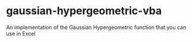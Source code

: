 # gaussian-hypergeometric-vba
An implementation of the Gaussian Hypergeometric function that you can use in Excel
